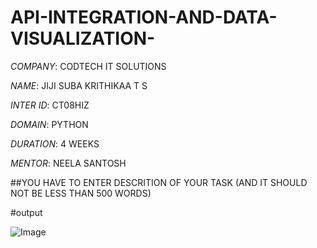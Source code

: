 # API-INTEGRATION-AND-DATA-VISUALIZATION-

*COMPANY*: CODTECH IT SOLUTIONS

*NAME*: JIJI SUBA KRITHIKAA T S

*INTER ID*: CT08HIZ

*DOMAIN*: PYTHON 

*DURATION*: 4 WEEKS

*MENTOR*: NEELA SANTOSH

##YOU HAVE TO ENTER DESCRITION OF YOUR TASK (AND IT SHOULD NOT BE LESS THAN 500 WORDS)

#output

![Image](https://github.com/user-attachments/assets/63a6d93c-2b97-42ea-87dc-5b8e5d32e6b3)

